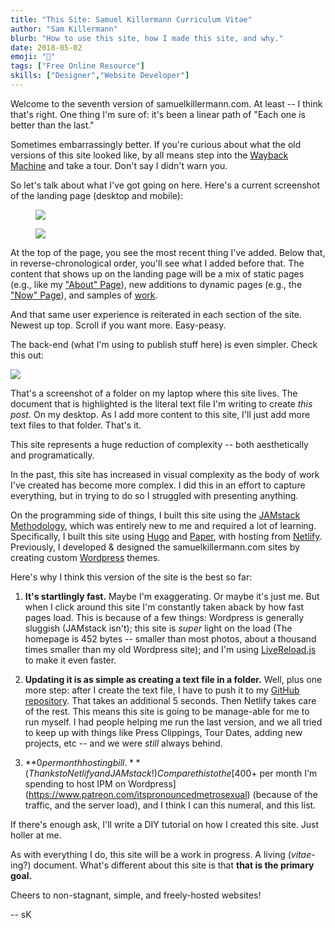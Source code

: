 ```yaml
---
title: "This Site: Samuel Killermann Curriculum Vitae"
author: "Sam Killermann"
blurb: "How to use this site, how I made this site, and why."
date: 2018-05-02
emoji: "📄"
tags: ["Free Online Resource"]
skills: ["Designer","Website Developer"]
---
```

Welcome to the seventh version of samuelkillermann.com. At least -- I think that's right. One thing I'm sure of: it's been a linear path of "Each one is better than the last."

Sometimes embarrassingly better. If you're curious about what the old versions of this site looked like, by all means step into the [Wayback Machine](https://web.archive.org/web/20180309100148/http://www.samuelkillermann.com/) and take a tour. Don't say I didn't warn you.

So let's talk about what I've got going on here. Here's a current screenshot of the landing page (desktop and mobile):

<figure class="work--sample desktop"><img src="/img/work/2018-samuel-killermann-curriculum-vitae-desktop.jpg" class="full-width"></figure>

<figure class="work--sample mobile"><img src="/img/work/2018-samuel-killermann-curriculum-vitae-mobile.jpg" class="full-width"></figure>

At the top of the page, you see the most recent thing I've added. Below that, in reverse-chronological order, you'll see what I added before that. The content that shows up on the landing page will be a mix of static pages (e.g., like my ["About" Page](../../about/)), new additions to dynamic pages (e.g., the ["Now" Page](../../now/)), and samples of [work](../../work/).

And that same user experience is reiterated in each section of the site. Newest up top. Scroll if you want more. Easy-peasy.

The back-end (what I'm using to publish stuff here) is even simpler. Check this out:

<img src="/img/work/2018-samuel-killermann-curriculum-vitae-work-folder.jpg" class="full-width">

That's a screenshot of a folder on my laptop where this site lives. The document that is highlighted is the literal text file I'm writing to create _this post_. On my desktop. As I add more content to this site, I'll just add more text files to that folder. That's it.

This site represents a huge reduction of complexity -- both aesthetically and programatically.

In the past, this site has increased in visual complexity as the body of work I've created has become more complex. I did this in an effort to capture everything, but in trying to do so I struggled with presenting anything.

On the programming side of things, I built this site using the [JAMstack Methodology](https://jamstack.org/), which was entirely new to me and required a lot of learning. Specifically, I built this site using [Hugo](http://gohugo.io) and [Paper](https://themes.gohugo.io/hugo-paper/), with hosting from [Netlify](https://www.netlify.com/). Previously, I developed &amp; designed the samuelkillermann.com sites by creating custom [Wordpress](http://wordpress.org) themes.

Here's why I think this version of the site is the best so far:

1. **It's startlingly fast.** Maybe I'm exaggerating. Or maybe it's just me. But when I click around this site I'm constantly taken aback by how fast pages load. This is because of a few things: Wordpress is generally sluggish (JAMstack isn't); this site is _super_ light on the load (The homepage is 452 bytes -- smaller than most photos, about a thousand times smaller than my old Wordpress site); and I'm using [LiveReload.js](https://github.com/livereload/livereload-js) to make it even faster.

2. **Updating it is as simple as creating a text file in a folder.** Well, plus one more step: after I create the text file, I have to push it to my [GitHub repository](https://github.com/killermann/samuel-killermann-curriculum-vitae). That takes an additional 5 seconds. Then Netlify takes care of the rest. This means this site is going to be manage-able for me to run myself. I had people helping me run the last version, and we all tried to keep up with things like Press Clippings, Tour Dates, adding new projects, etc -- and we were _still_ always behind.

3. **$0 per month hosting bill.** (Thanks to Netlify and JAMstack!) Compare this to the [$400+ per month I'm spending to host IPM on Wordpress](https://www.patreon.com/itspronouncedmetrosexual) (because of the traffic, and the server load), and I think I can this numeral, and this list.

If there's enough ask, I'll write a DIY tutorial on how I created this site. Just holler at me.

As with everything I do, this site will be a work in progress. A living (_vitae_-ing?) document. What's different about this site is that **that is the primary goal.**

Cheers to non-stagnant, simple, and freely-hosted websites!

-- sK
